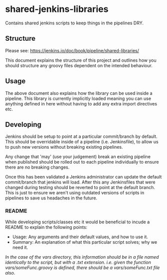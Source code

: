 # shared-jenkins-libraries

Contains shared jenkins scripts to keep things in the pipelines DRY.

## Structure

Please see: https://jenkins.io/doc/book/pipeline/shared-libraries/

This document explains the structure of this project and outlines how you
should structure any groovy files dependent on the intended behaviour.

 ## Usage

The above document also explains how the library can be used inside a pipeline.
This library is currently implicitly loaded meaning you can use anything defined
in here without having to add any extra import directives etc.

## Developing

Jenkins should be setup to point at a particular commit/branch by default. This
should be overridable inside of a pipeline (i.e. Jenkinsfile), to allow us to
push new versions without breaking existing pipelines.

Any change that 'may' (use your judgement) break an existing pipeline when
published should be rolled out to each pipeline individually to ensure there
are no breaking changes.

Once this has been validated a Jenkins administrator can update the default
commit/branch that jenkins will load. After this any Jenkinsfiles that were
changed during testing should be reverted to point at the default branch.
This is just to ensure we aren't using outdated versions of scripts in
pipelines to save us headaches in the future.

### README

While developing scripts/classes etc it would be beneficial to incude a README
to explain the following points:

- Usage: Any arguments and their default values, and how to use it.
- Summary: An explanation of what this particular script solves; why we need it.

_In the case of the vars directory, this information should be in a file named
identically to the script, but with a .txt extension. i.e. given the function 
vars/someFunc.groovy is defined, there should be a vars/someFunc.txt file also._